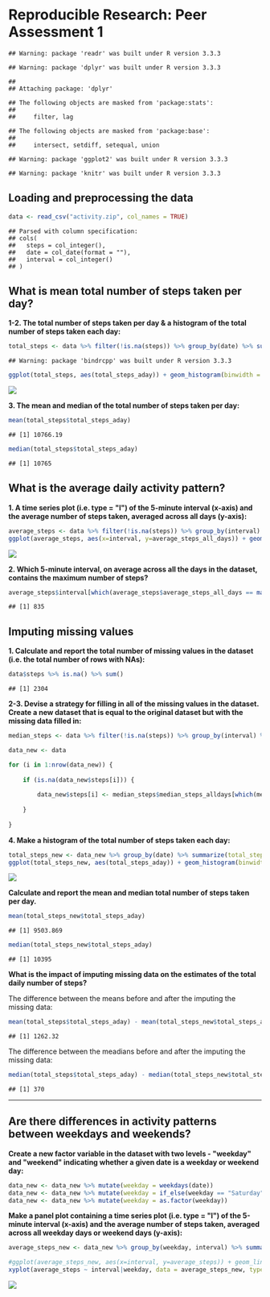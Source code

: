 # Reproducible Research: Peer Assessment 1



```
## Warning: package 'readr' was built under R version 3.3.3
```

```
## Warning: package 'dplyr' was built under R version 3.3.3
```

```
## 
## Attaching package: 'dplyr'
```

```
## The following objects are masked from 'package:stats':
## 
##     filter, lag
```

```
## The following objects are masked from 'package:base':
## 
##     intersect, setdiff, setequal, union
```

```
## Warning: package 'ggplot2' was built under R version 3.3.3
```

```
## Warning: package 'knitr' was built under R version 3.3.3
```


## Loading and preprocessing the data


```r
data <- read_csv("activity.zip", col_names = TRUE)
```

```
## Parsed with column specification:
## cols(
##   steps = col_integer(),
##   date = col_date(format = ""),
##   interval = col_integer()
## )
```


## What is mean total number of steps taken per day?

**1-2. The total number of steps taken per day & a histogram of the total number of steps taken each day:**

```r
total_steps <- data %>% filter(!is.na(steps)) %>% group_by(date) %>% summarize(total_steps_aday = sum(steps))
```

```
## Warning: package 'bindrcpp' was built under R version 3.3.3
```

```r
ggplot(total_steps, aes(total_steps_aday)) + geom_histogram(binwidth = 2000)
```

![](PA1_template_files/figure-html/total_steps_aday-1.png)<!-- -->

**3. The mean and median of the total number of steps taken per day:**

```r
mean(total_steps$total_steps_aday)
```

```
## [1] 10766.19
```

```r
median(total_steps$total_steps_aday)
```

```
## [1] 10765
```


## What is the average daily activity pattern?

**1. A time series plot (i.e. type = "l") of the 5-minute interval (x-axis) and the average number of steps taken, averaged across all days (y-axis):**  


```r
average_steps <- data %>% filter(!is.na(steps)) %>% group_by(interval) %>% summarise(average_steps_all_days = mean(steps))
ggplot(average_steps, aes(x=interval, y=average_steps_all_days)) + geom_line()
```

![](PA1_template_files/figure-html/unnamed-chunk-1-1.png)<!-- -->

**2. Which 5-minute interval, on average across all the days in the dataset, contains the maximum number of steps?**


```r
average_steps$interval[which(average_steps$average_steps_all_days == max(average_steps$average_steps_all_days))]
```

```
## [1] 835
```


## Imputing missing values

**1. Calculate and report the total number of missing values in the dataset (i.e. the total number of rows with NAs):**  


```r
data$steps %>% is.na() %>% sum()
```

```
## [1] 2304
```


**2-3. Devise a strategy for filling in all of the missing values in the dataset. Create a new dataset that is equal to the original dataset but with the missing data filled in:**    



```r
median_steps <- data %>% filter(!is.na(steps)) %>% group_by(interval) %>% summarise(median_steps_alldays = median(steps))

data_new <- data

for (i in 1:nrow(data_new)) {
    
    if (is.na(data_new$steps[i])) {
        
        data_new$steps[i] <- median_steps$median_steps_alldays[which(median_steps$interval == data_new$interval[i])]
    
    }
    
}
```



**4. Make a histogram of the total number of steps taken each day:**  


```r
total_steps_new <- data_new %>% group_by(date) %>% summarize(total_steps_aday = sum(steps))
ggplot(total_steps_new, aes(total_steps_aday)) + geom_histogram(binwidth = 2000)
```

![](PA1_template_files/figure-html/unnamed-chunk-5-1.png)<!-- -->

**Calculate and report the mean and median total number of steps taken per day.**   



```r
mean(total_steps_new$total_steps_aday)
```

```
## [1] 9503.869
```

```r
median(total_steps_new$total_steps_aday)
```

```
## [1] 10395
```

**What is the impact of imputing missing data on the estimates of the total daily number of steps?**  

The difference between the means before and after the imputing the missing data:  

```r
mean(total_steps$total_steps_aday) - mean(total_steps_new$total_steps_aday)
```

```
## [1] 1262.32
```

The difference between the meadians before and after the imputing the missing data:  

```r
median(total_steps$total_steps_aday) - median(total_steps_new$total_steps_aday)
```

```
## [1] 370
```

***
## Are there differences in activity patterns between weekdays and weekends?

**Create a new factor variable in the dataset with two levels - "weekday" and "weekend" indicating whether a given date is a weekday or weekend day:**    


```r
data_new <- data_new %>% mutate(weekday = weekdays(date)) 
data_new <- data_new %>% mutate(weekday = if_else(weekday == "Saturday" | weekday == "Sunday", "Weekend", "Weekday")) 
data_new <- data_new %>% mutate(weekday = as.factor(weekday))
```


**Make a panel plot containing a time series plot (i.e. type = "l") of the 5-minute interval (x-axis) and the average number of steps taken, averaged across all weekday days or weekend days (y-axis):**  


```r
average_steps_new <- data_new %>% group_by(weekday, interval) %>% summarise(average_steps = mean(steps))

#ggplot(average_steps_new, aes(x=interval, y=average_steps)) + geom_line() + facet_grid(weekday ~ .) 
xyplot(average_steps ~ interval|weekday, data = average_steps_new, type = "l", layout = c(1,2))
```

![](PA1_template_files/figure-html/unnamed-chunk-10-1.png)<!-- -->
















